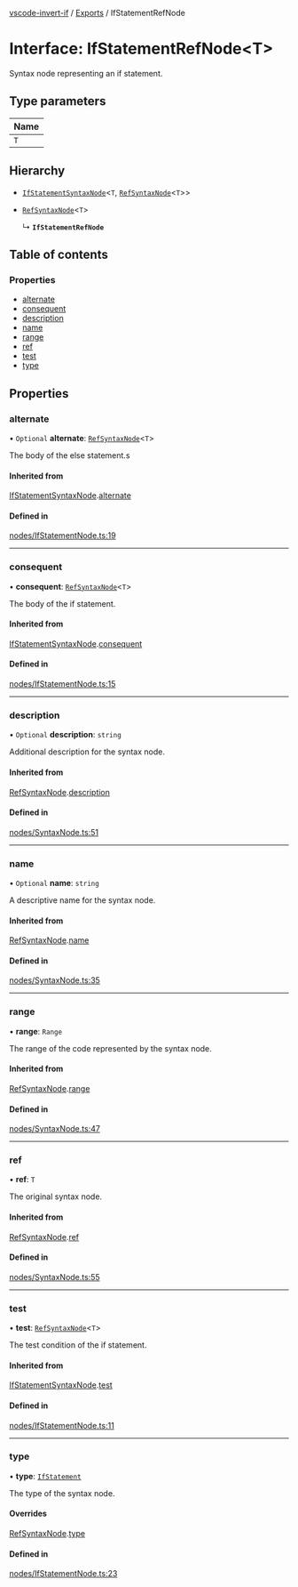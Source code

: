 [vscode-invert-if](../README.md) / [Exports](../modules.md) / IfStatementRefNode

# Interface: IfStatementRefNode<T\>

Syntax node representing an if statement.

## Type parameters

| Name |
| :------ |
| `T` |

## Hierarchy

- [`IfStatementSyntaxNode`](IfStatementSyntaxNode.md)<`T`, [`RefSyntaxNode`](RefSyntaxNode.md)<`T`\>\>

- [`RefSyntaxNode`](RefSyntaxNode.md)<`T`\>

  ↳ **`IfStatementRefNode`**

## Table of contents

### Properties

- [alternate](IfStatementRefNode.md#alternate)
- [consequent](IfStatementRefNode.md#consequent)
- [description](IfStatementRefNode.md#description)
- [name](IfStatementRefNode.md#name)
- [range](IfStatementRefNode.md#range)
- [ref](IfStatementRefNode.md#ref)
- [test](IfStatementRefNode.md#test)
- [type](IfStatementRefNode.md#type)

## Properties

### alternate

• `Optional` **alternate**: [`RefSyntaxNode`](RefSyntaxNode.md)<`T`\>

The body of the else statement.s

#### Inherited from

[IfStatementSyntaxNode](IfStatementSyntaxNode.md).[alternate](IfStatementSyntaxNode.md#alternate)

#### Defined in

[nodes/IfStatementNode.ts:19](https://github.com/1nVitr0/plugin-vscode-invert-if/blob/d1df971/packages/api/src/nodes/IfStatementNode.ts#L19)

___

### consequent

• **consequent**: [`RefSyntaxNode`](RefSyntaxNode.md)<`T`\>

The body of the if statement.

#### Inherited from

[IfStatementSyntaxNode](IfStatementSyntaxNode.md).[consequent](IfStatementSyntaxNode.md#consequent)

#### Defined in

[nodes/IfStatementNode.ts:15](https://github.com/1nVitr0/plugin-vscode-invert-if/blob/d1df971/packages/api/src/nodes/IfStatementNode.ts#L15)

___

### description

• `Optional` **description**: `string`

Additional description for the syntax node.

#### Inherited from

[RefSyntaxNode](RefSyntaxNode.md).[description](RefSyntaxNode.md#description)

#### Defined in

[nodes/SyntaxNode.ts:51](https://github.com/1nVitr0/plugin-vscode-invert-if/blob/d1df971/packages/api/src/nodes/SyntaxNode.ts#L51)

___

### name

• `Optional` **name**: `string`

A descriptive name for the syntax node.

#### Inherited from

[RefSyntaxNode](RefSyntaxNode.md).[name](RefSyntaxNode.md#name)

#### Defined in

[nodes/SyntaxNode.ts:35](https://github.com/1nVitr0/plugin-vscode-invert-if/blob/d1df971/packages/api/src/nodes/SyntaxNode.ts#L35)

___

### range

• **range**: `Range`

The range of the code represented by the syntax node.

#### Inherited from

[RefSyntaxNode](RefSyntaxNode.md).[range](RefSyntaxNode.md#range)

#### Defined in

[nodes/SyntaxNode.ts:47](https://github.com/1nVitr0/plugin-vscode-invert-if/blob/d1df971/packages/api/src/nodes/SyntaxNode.ts#L47)

___

### ref

• **ref**: `T`

The original syntax node.

#### Inherited from

[RefSyntaxNode](RefSyntaxNode.md).[ref](RefSyntaxNode.md#ref)

#### Defined in

[nodes/SyntaxNode.ts:55](https://github.com/1nVitr0/plugin-vscode-invert-if/blob/d1df971/packages/api/src/nodes/SyntaxNode.ts#L55)

___

### test

• **test**: [`RefSyntaxNode`](RefSyntaxNode.md)<`T`\>

The test condition of the if statement.

#### Inherited from

[IfStatementSyntaxNode](IfStatementSyntaxNode.md).[test](IfStatementSyntaxNode.md#test)

#### Defined in

[nodes/IfStatementNode.ts:11](https://github.com/1nVitr0/plugin-vscode-invert-if/blob/d1df971/packages/api/src/nodes/IfStatementNode.ts#L11)

___

### type

• **type**: [`IfStatement`](../enums/SyntaxNodeType.md#ifstatement)

The type of the syntax node.

#### Overrides

[RefSyntaxNode](RefSyntaxNode.md).[type](RefSyntaxNode.md#type)

#### Defined in

[nodes/IfStatementNode.ts:23](https://github.com/1nVitr0/plugin-vscode-invert-if/blob/d1df971/packages/api/src/nodes/IfStatementNode.ts#L23)
